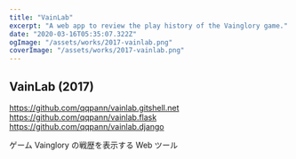 ```yaml
---
title: "VainLab"
excerpt: "A web app to review the play history of the Vainglory game."
date: "2020-03-16T05:35:07.322Z"
ogImage: "/assets/works/2017-vainlab.png"
coverImage: "/assets/works/2017-vainlab.png"
---
```


## VainLab (2017)

<https://github.com/qqpann/vainlab.gitshell.net>
<https://github.com/qqpann/vainlab.flask>
<https://github.com/qqpann/vainlab.django>

ゲーム Vainglory の戦歴を表示する Web ツール
